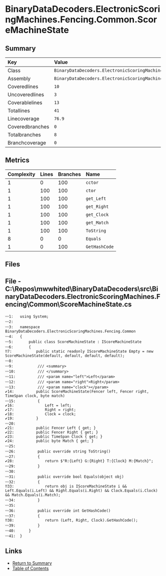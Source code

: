 ﻿# BinaryDataDecoders.ElectronicScoringMachines.Fencing.Common.ScoreMachineState

## Summary

| Key             | Value                                                                           |
| :-------------- | :------------------------------------------------------------------------------ |
| Class           | `BinaryDataDecoders.ElectronicScoringMachines.Fencing.Common.ScoreMachineState` |
| Assembly        | `BinaryDataDecoders.ElectronicScoringMachines.Fencing`                          |
| Coveredlines    | `10`                                                                            |
| Uncoveredlines  | `3`                                                                             |
| Coverablelines  | `13`                                                                            |
| Totallines      | `41`                                                                            |
| Linecoverage    | `76.9`                                                                          |
| Coveredbranches | `0`                                                                             |
| Totalbranches   | `8`                                                                             |
| Branchcoverage  | `0`                                                                             |

## Metrics

| Complexity | Lines | Branches | Name          |
| :--------- | :---- | :------- | :------------ |
| 1          | 0     | 100      | `cctor`       |
| 1          | 100   | 100      | `ctor`        |
| 1          | 100   | 100      | `get_Left`    |
| 1          | 100   | 100      | `get_Right`   |
| 1          | 100   | 100      | `get_Clock`   |
| 1          | 100   | 100      | `get_Match`   |
| 1          | 100   | 100      | `ToString`    |
| 8          | 0     | 0        | `Equals`      |
| 1          | 0     | 100      | `GetHashCode` |

## Files

## File - C:\Repos\mwwhited\BinaryDataDecoders\src\BinaryDataDecoders.ElectronicScoringMachines.Fencing\Common\ScoreMachineState.cs

```CSharp
〰1:   using System;
〰2:   
〰3:   namespace BinaryDataDecoders.ElectronicScoringMachines.Fencing.Common
〰4:   {
〰5:       public class ScoreMachineState : IScoreMachineState
〰6:       {
‼7:           public static readonly IScoreMachineState Empty = new ScoreMachineState(default, default, default, default);
〰8:   
〰9:           /// <summary>
〰10:          /// </summary>
〰11:          /// <param name="left">Left</param>
〰12:          /// <param name="right">Right</param>
〰13:          /// <param name="clock"></param>
✔14:          public ScoreMachineState(Fencer left, Fencer right, TimeSpan clock, byte match)
〰15:          {
✔16:              Left = left;
✔17:              Right = right;
✔18:              Clock = clock;
✔19:          }
〰20:  
✔21:          public Fencer Left { get; }
✔22:          public Fencer Right { get; }
✔23:          public TimeSpan Clock { get; }
✔24:          public byte Match { get; }
〰25:  
〰26:          public override string ToString()
〰27:          {
✔28:              return $"R:{Left} G:{Right} T:{Clock} M:{Match}";
〰29:          }
〰30:  
〰31:          public override bool Equals(object obj)
〰32:          {
‼33:              return obj is IScoreMachineState i && Left.Equals(i.Left) && Right.Equals(i.Right) && Clock.Equals(i.Clock) && Match.Equals(i.Match);
〰34:          }
〰35:  
〰36:          public override int GetHashCode()
〰37:          {
‼38:              return (Left, Right, Clock).GetHashCode();
〰39:          }
〰40:      }
〰41:  }
```

## Links

* [Return to Summary](Summary.md)
* [Table of Contents](../TOC.md)

